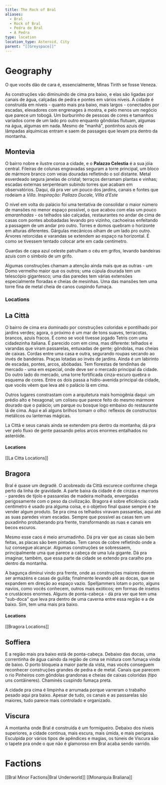 ```yaml
---
title: The Rock of Bral
aliases:
  - Bral
  - Rock of Bral
  - Pedra de Bral
  - A Pedra
type: location
location_type: Asteroid, City
parent: "[[Greyspace]]"
---
```


# Geography

O que vocês dão de cara é, essencialmente, Minas Tirith se fosse Veneza. 

As construções vão diminuindo de cima pra baixo, e elas são ligadas por canais de água, calçadas de pedra e pontes em vários níveis. A cidade é construída em níveis - quanto mais pra baixo, mais largos - conectados por escadas, elevadores com engrenages à mostra, e pelo menos um negócio que parece um tobogã. Um burburinho de pessoas de cores e tamanhos variados corre de um lado pro outro enquanto gôndolas flutuam, algumas na água, algumas em nada. Mesmo de "manhã", pontinhos azuis de lâmpadas alquímicas entram e saem de passages que levam pra dentro da montanha.  


## Montevia

O bairro nobre e ilustre coroa a cidade, e o **Palazzo Celestia** é a sua jóia central. Fileiras de colunas engravadas seguram a torre principal, um bloco de mármore branco com veias douradas refletindo o sol distante. Metal esverdeado segura janelas de cristal; terraços derramam plantas e vinhas; escadas externas serpenteiam subindo torres que acabam em observatórios. Daqui, dá pra ver um pouco dos jardins, canais e fontes que rodeiam a *Villa*. 
*Inspiração: Pallazo Ducale, VIlla d'Este*

O nível em volta do palácio foi uma tentativa de consolidar o maior número de mansões no menor espaço possível, o que acabou com elas um pouco *emaranhadas* - os telhados são calçadas, restaurantes no andar de cima de casas com pontes abobadadas levando pro vizinho, cachoeiras enfeitando a passagem de um andar pro outro. Torres e domos quebram o horizonte em alturas diferentes. Gárgulas mecânicos olham de um lado pro outro. Árvores retorcidas e varandas se extendem ao espaço na horizontal. É como se tivessem tentado colocar arte em cada centímetro. 

Guardas de capa azul celeste patrulham o céu em grifos, levando bandeiras azuis com o símbolo de um grifo.

Algumas construções chamam a atenção ainda mais que as outras - um Domo vermelho maior que os outros; uma cúpula dourada tem um telescópio gigantesco; uma das paredes tem várias extensões especialmente floradas e cheias de mesinhas. Uma das mansões tem uma torre fina de metal cheia de canos cuspindo fumaça. 

### Locations


## La Città

O bairro de cima era dominado por construções coloridas e pontilhado por jardins verdes; agora, o próximo é um mar de tons suaves, terracotas, brancos, azuis fracos. É como se você tivesse jogado Tetris com uma cidadezinha italiana. É parecido com em cima, mas diferente: telhados e varandas que viram passarelas, entuxadas de gente; gôndolas, mas cheias de caixas. Cordas entre uma casa e outra, segurando roupas secando ao invés de bandeiras. Praças lotadas ao invés de jardins. Ainda é um labirinto de escadas, pontes, arcos, abóbadas. Tem florestas de tendinhas de mercado - uma em especial, onde deve ser o mercado principal da cidade. Do outro lado do mercado, uma torre fortificada cinza-escuro quebra o esquema de cores. Entre os dois passa a hidro-avenida principal da cidade, que vocês vêem que leva até o palácio lá em cima. 

Outros lugares constrastam com a arquitetura mais homogênia daqui: um prédio alto e hexagonal; um coliseu que parece feito do mesmo mármore dourado que o palácio; um parque ou bosque logo embaixo do restaurante lá de cima. Aqui e ali alguns brilhos tomam o olho: reflexos de constructos metálicos ou lanternas mágicas. 

La Città e seus canais ainda se extendem pra dentro da montanha; dá pra ver pelo fluxo de gente passando pelos arcos enormes entalhados no asteróide. 

#### Locations
[[La Citta Locations]]

## Bragora

Bral é quase um degradê. O acobreado da Città escurece conforme chega perto da linha de gravidade. A parte baixa da cidade é de cinzas e marrons - paredes de tijolo e passarelas de madeira molhada, envergadas perigosamente com o peso da civilização. Bragora é sobre eficiência: cada centímetro é usado pra alguma coisa, e o objetivo final quase sempre é te vender algum produto. Se pra cima os telhados viravam passarelas, aqui até as suas paredes viram escadas.  Sempre que possível as casas tem um puxadinho protuberando pra frente, transformando as ruas e canais em becos escuros. 

Mesmo esse caos é meio arrumadinho. Dá pra ver que as casas são bem feitas, as placas são bem pintadas. Tem canos de cobre refletindo onde a luz consegue alcançar. Algumas construções se sobressaem, principalmente uma que parece a cabeça de uma lula gigante. 
Dá pra imaginar, também, que essa parte da cidade se extendo pra caralho pra dentro da montanha. 

A bagunça diminui vindo pra frente, onde as construções maiores devem ser armazéns e casas de guilda; finalmente levando até as docas, que se expandem em direção ao espaço vazio. Spelljammers lotam o porto, alguns navios, como vocês conhecem, outros mais exóticos; em formas de insetos e crustáceos enormes. Alguns de ponta-cabeça - dá pra ver que tem uma "sub-doca" que leva pra dentro de uma caverna entre essa região e a de baixo. Sim, tem uma mais pra baixo.  

#### Locations
[[Bragora Locations]]

## Soffiera
E a região mais pra baixo está de ponta-cabeça. Debaixo das docas, uma correntinha de água caindo da região de cima se mistura com fumaça vinda de baixo. O porto bloqueia a maior parte da vista, mas vocês conseguem reconhecer construções grandes de pedra e de metal. Canais que parecem o rio Pinheiros com gôndolas grandonas e cheias de caixas coloridas (tipo uns contâineres). Chaminés cuspindo fumaça preta. 

A cidade pra cima é limpinha e arrumada porque varreram o trabalho pesado aqui pra baixo. Apesar de tudo, os canais e as passarelas são maiores, tudo parece mais controlado e organizado. 

## Viscura
A montanha onde Bral é construída é um formigueiro. Debaixo dos níveis superiores, a cidade continua, mais escura, mais úmida, e mais perigosa. Esculpida por vários tipos de apêndices e magias, os túneis de Viscura são o tapete pra onde o que não é glamoroso em Bral acaba sendo varrido. 

# Factions

[[Bral Minor Factions|Bral Underworld]]
[[Monarquia Braliana]]
